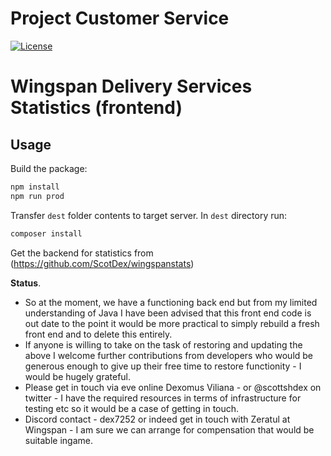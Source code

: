 # Project Customer Service

[![License](https://img.shields.io/badge/License-MIT-yellow.svg)](https://opensource.org/licenses/MIT)

# Wingspan Delivery Services Statistics (frontend)

## Usage

Build the package:

```bash
npm install
npm run prod
```

Transfer `dest` folder contents to target server. In `dest` directory run:

```bash
composer install
```

Get the backend for statistics from (https://github.com/ScotDex/wingspanstats)

**Status**.

- So at the moment, we have a functioning back end but from my limited understanding of Java I have been advised that this front end code is out date to the point it would be more practical to simply rebuild a fresh front end and to delete this entirely.
- If anyone is willing to take on the task of restoring and updating the above I welcome further contributions from developers who would be generous enough to give up their free time to restore functionity - I would be hugely grateful.
- Please get in touch via eve online Dexomus Viliana - or @scottshdex on twitter - I have the required resources in terms of infrastructure for testing etc so it would be a case of getting in touch.
- Discord contact - dex7252 or indeed get in touch with Zeratul at Wingspan - I am sure we can arrange for compensation that would be suitable ingame.
